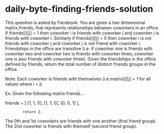 # daily-byte-finding-friends-solution

This question is asked by Facebook. 
You are given a two dimensional matrix,friends, that represents relationships between coworkers in an office. 
If friends[i][j] = 1 then coworker i is friends with coworker j and coworker j is friends with coworker i. 
Similarly if friends[i][j] = 0 then coworker i is not friends with coworker j and coworker j is not friend with coworker i. 
Friendships in the office are transitive (i.e. if coworker one is friends with coworker two and coworker two is friends with coworker three, coworker one is also friends with coworker three). 
Given the friendships in the office defined by friends, return the total number of distinct friends groups in the office.

Note: Each coworker is friends with themselves (i.e.matrix[i][j] = 1 for all values where i = j)

Ex: Given the following matrix friends…

friends = [ [1, 1, 0], 
            [1, 1, 0], 
            [0, 0, 1] ], 
            
            return 2. 
    
The 0th and 1st coworkers are friends with one another (first friend group).
The 2nd coworker is friends with themself (second friend group).
